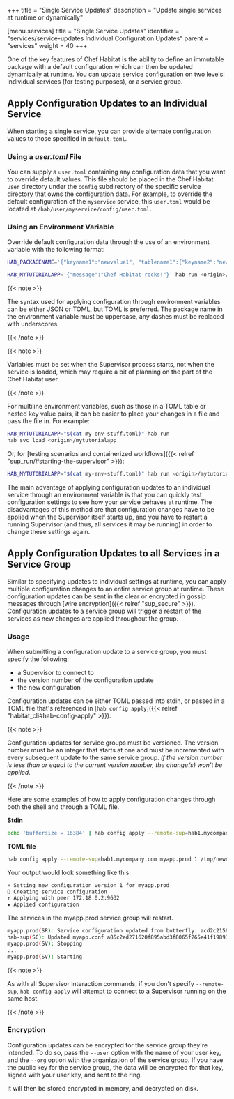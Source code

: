 +++
title = "Single Service Updates"
description = "Update single services at runtime or dynamically"


[menu.services]
    title = "Single Service Updates"
    identifier = "services/service-updates Individual Configuration Updates"
    parent = "services"
    weight = 40
+++

One of the key features of Chef Habitat is the ability to define an immutable package with a default configuration which can then be updated dynamically at runtime. You can update service configuration on two levels: individual services (for testing purposes), or a service group.

## Apply Configuration Updates to an Individual Service

When starting a single service, you can provide alternate configuration values to those specified in `default.toml`.

### Using a _user.toml_ File

You can supply a `user.toml` containing any configuration data that you want to override default values. This file should be placed in the Chef Habitat `user` directory under the `config` subdirectory of the specific service directory that owns the configuration data. For example, to override the default configuration of the `myservice` service, this `user.toml` would be located at `/hab/user/myservice/config/user.toml`.

### Using an Environment Variable

Override default configuration data through the use of an environment variable with the following format:

```bash
HAB_PACKAGENAME='{"keyname1":"newvalue1", "tablename1":{"keyname2":"newvalue2"}}'
```

```bash
HAB_MYTUTORIALAPP='{"message":"Chef Habitat rocks!"}' hab run <origin>/<packagename>
```

{{< note >}}

The syntax used for applying configuration through environment variables can be either JSON or TOML, but TOML is preferred. The package name in the environment variable must be uppercase, any dashes must be replaced with underscores.

{{< /note >}}

{{< note >}}

Variables must be set when the Supervisor process starts, not when the service is loaded, which may require a bit of planning on the part of the Chef Habitat user.

{{< /note >}}

For multiline environment variables, such as those in a TOML table or nested key value pairs, it can be easier to place your changes in a file and pass the file in. For example:

```bash
HAB_MYTUTORIALAPP="$(cat my-env-stuff.toml)" hab run
hab svc load <origin>/mytutorialapp
```

Or, for [testing scenarios and containerized workflows]({{< relref "sup_run/#starting-the-supervisor" >}}):

```bash
HAB_MYTUTORIALAPP="$(cat my-env-stuff.toml)" hab run <origin>/mytutorialapp
```

The main advantage of applying configuration updates to an individual service through an environment variable is that you can quickly test configuration settings to see how your service behaves at runtime. The disadvantages of this method are that configuration changes have to be applied when the Supervisor itself starts up, and you have to restart a running Supervisor (and thus, all services it may be running) in order to change these settings again.

## Apply Configuration Updates to all Services in a Service Group

Similar to specifying updates to individual settings at runtime, you can apply multiple configuration changes to an entire service group at runtime. These configuration updates can be sent in the clear or encrypted in gossip messages through [wire encryption]({{< relref "sup_secure" >}}). Configuration updates to a service group will trigger a restart of the services as new changes are applied throughout the group.

### Usage

When submitting a configuration update to a service group, you must specify the following:

- a Supervisor to connect to
- the version number of the configuration update
- the new configuration

Configuration updates can be either TOML passed into stdin, or passed in a TOML
file that's referenced in [`hab config apply`]({{< relref "habitat_cli#hab-config-apply" >}}).

{{< note >}}

Configuration updates for service groups must be versioned. The version number must be an integer that starts at one and must be incremented with every subsequent update to the same service group. _If the version number is less than or equal to the current version number, the change(s) won't be applied._

{{< /note >}}

Here are some examples of how to apply configuration changes through both the shell and through a TOML file.

**Stdin**

```bash
echo 'buffersize = 16384' | hab config apply --remote-sup=hab1.mycompany.com myapp.prod 1
```

**TOML file**

```bash
hab config apply --remote-sup=hab1.mycompany.com myapp.prod 1 /tmp/newconfig.toml
```

Your output would look something like this:

```bash
» Setting new configuration version 1 for myapp.prod
Ω Creating service configuration
↑ Applying with peer 172.18.0.2:9632
★ Applied configuration
```

The services in the myapp.prod service group will restart.

```bash
myapp.prod(SR): Service configuration updated from butterfly: acd2c21580748d38f64a014f964f19a0c1547955e4c86e63bf641a4e142b2200
hab-sup(SC): Updated myapp.conf a85c2ed271620f895abd3f8065f265e41f198973317cc548a016f3eb60c7e13c
myapp.prod(SV): Stopping
...
myapp.prod(SV): Starting
```

{{< note >}}

As with all Supervisor interaction commands, if you don't specify `--remote-sup`, `hab config apply` will attempt to connect to a Supervisor running on the same host.

{{< /note >}}

### Encryption

Configuration updates can be encrypted for the service group they're intended. To do so, pass the `--user` option with the name of your user key, and the `--org` option with the organization of the service group. If you have the public key for the service group, the data will be encrypted for that key, signed with your user key, and sent to the ring.

It will then be stored encrypted in memory, and decrypted on disk.
